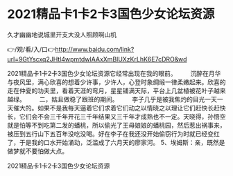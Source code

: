 # 2021精品卡1卡2卡3国色少女论坛资源
久才幽幽地说城里开支大没人照顾啊山机

👉/观/看/入/口👉http://www.baidu.com/link?url=9GtYscxq2JHtl4wpmtdwIAAxXmBlUXzKrLhK6E7cDRO&wd

2021精品卡1卡2卡3国色少女论坛资源它经常出现在我的眼前。
　　沉醉在月华与夜风里，满心欣喜的想着少许事，少许人，心登时象绸缎一律柔嫩起来。欣喜的走在仲夏的功夫里，看着天涯的弯月，星星铺满天际，平台上几盆植被花叶子越来越绿。
　　二，姑且做稳了跟班的期间。
　　李子几乎是被我焦灼的目光一天一天催大的。如果不是我每天逼着它们求着它们动之以情晓之以理让它们赶快长赶快长，它们会不会三千年开花三千年结果又三千年才成熟也不一定。天晓得，孙悟空就是怕等不到吃第二发的蟠桃，所以偷光了王母娘娘的蟠桃园，然后惹出祸事来，被压到五行山下五百年没吃没喝。好在李子在我还没开始偷窃行为时就已经变红了，于是我的口水开始涌动，泛滥成了六月天的廖家河。
	5、埃姆斯：亲，既然是做梦就不要怕做大点。

2021精品卡1卡2卡3国色少女论坛资源
